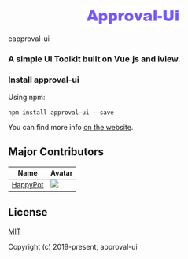 <p align="center">
    <a href="hhttps://github.com/HappyPot/approval-ui">
        <img width="200" src="https://github.com/HappyPot/approval-ui/blob/master/approval-ui.png">
    </a>
</p>
eapproval-ui
    <h3>A simple UI Toolkit built on Vue.js and iview.</h3>
</h1>

### Install approval-ui

Using npm:
```
npm install approval-ui --save
```

You can find more info [on the website](hhttps://github.com/HappyPot/approval-ui).

## Major Contributors

| Name                                                 | Avatar                                                                                                                        |
|------------------------------------------------------|-------------------------------------------------------------------------------------------------------------------------------|
| [HappyPot](https://github.com/HappyPot/eapproval-ui) | <img width="60" src="https://avatars0.githubusercontent.com/u/22255025?s=400&u=578b0fca8f1e72bb49632dc155ed597b90bdeed4&v=4"> |

## License
[MIT](http://opensource.org/licenses/MIT)

Copyright (c) 2019-present, approval-ui



